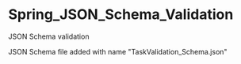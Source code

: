 # Spring_JSON_Schema_Validation
JSON Schema validation


JSON Schema file added with name "TaskValidation_Schema.json"
